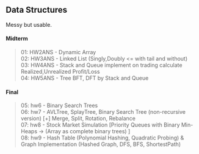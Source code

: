 ## Data Structures
Messy but usable.

#### Midterm
> 01: HW2ANS - Dynamic Array <br>
> 02: HW3ANS - Linked List (Singly,Doubly <= with tail and without) <br>
> 03: HW4ANS - Stack and Queue implement on trading calculate Realized,Unrealized Profit/Loss <br>
> 04: HW5ANS - Tree BFT, DFT by Stack and Queue <br>

#### Final
> 05: hw6 - Binary Search Trees<br>
> 06: hw7 - AVLTree, SplayTree, Binary Search Tree (non-recursive version) [+] Merge, Split, Rotation, Rebalance <br>
> 07: hw8 - Stock Market Simulation [Priority Queues with Binary Min-Heaps -> (Array as complete binary trees) ] <br>
> 08: hw9 - Hash Table (Polynomial Hashing, Quadratic Probing) & Graph Implementation (Hashed Graph, DFS, BFS, ShortestPath) 

